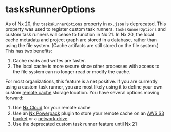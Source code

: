 # tasksRunnerOptions

As of Nx 20, the `tasksRunnerOptions` property in `nx.json` is deprecated. This property was used to register custom task runners. `tasksRunnerOptions` and custom task runners will cease to function in Nx 21. In Nx 20, the local cache metadata and project graph are stored in a database, rather than using the file system. (Cache artifacts are still stored on the file system.) This has two benefits:

1. Cache reads and writes are faster.
2. The local cache is more secure since other processes with access to the file system can no longer read or modify the cache.

For most organizations, this feature is a net positive. If you are currently using a custom task runner, you are most likely using it to define your own custom [remote cache](/ci/features/remote-cache) storage location. You have several options moving forward:

1. Use [Nx Cloud](/nx-cloud) for your remote cache
2. Use an [Nx Powerpack]() plugin to store your remote cache on an [AWS S3 bucket](/nx-api/powerpack-s3-cache) or a [network drive](/nx-api/powerpack-shared-fs-cache)
3. Use the deprecated custom task runner feature until Nx 21
